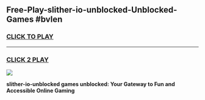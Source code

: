 
## Free-Play-slither-io-unblocked-Unblocked-Games #bvlen
<h3>
<a href="https://news.freeplayer.one?title=slither-io-unblocked&ref=8M">CLICK TO PLAY</a></h3>
<hr>

<h3>
<a href="https://news.freeplayer.one?title=slither-io-unblocked&ref=8M">CLICK 2 PLAY</a>
  
</h3>

<a href="https://news.freeplayer.one?title=slither-io-unblocked&ref=8M"><img src="https://clearcache.store/games.png"></a>


**slither-io-unblocked games unblocked: Your Gateway to Fun and Accessible Online Gaming**
